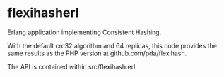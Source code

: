 flexihasherl
============

Erlang application implementing Consistent Hashing.

With the default crc32 algorithm and 64 replicas, this code provides
the same results as the PHP version at github.com/pda/flexihash.

The API is contained within src/flexihash.erl.

